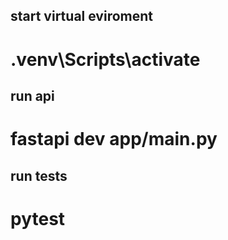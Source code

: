 ## start virtual eviroment
# .venv\Scripts\activate  

## run api 
# fastapi dev app/main.py

## run tests
# pytest



